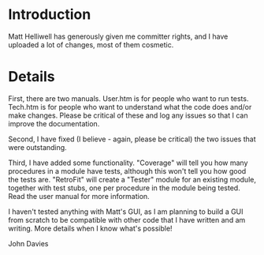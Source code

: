 # Introduction #

Matt Helliwell has generously given me committer rights, and I have uploaded a lot of changes, most of them cosmetic.


# Details #

First, there are two manuals. User.htm is for people who want to run tests. Tech.htm is for people who want to understand what the code does and/or make changes. Please be critical of these and log any issues so that I can improve the documentation.

Second, I have fixed (I believe - again, please be critical) the two issues that were outstanding.

Third, I have added some functionality. "Coverage" will tell you how many procedures in a module have tests, although this won't tell you how good the tests are. "RetroFit" will create a "Tester" module for an existing module, together with test stubs, one per procedure in the module being tested. Read the user manual for more information.

I haven't tested anything with Matt's GUI, as I am planning to build a GUI from scratch to be compatible with other code that I have written and am writing. More details when I know what's possible!

John Davies